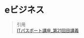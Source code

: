 # eビジネス  




> 引用  
[ITパスポート講座_第21回目講義](https://www.youtube.com/watch?v=mO2aSQ4gIA0&list=PLC9xywNMIf9jgTizhye6GyPjZcuPZ9ou5&index=22) 
